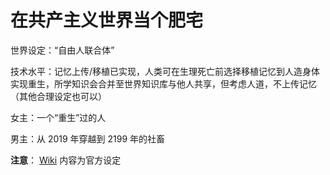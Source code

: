 # 在共产主义世界当个肥宅

世界设定：“自由人联合体”

技术水平：记忆上传/移植已实现，人类可在生理死亡前选择移植记忆到人造身体实现重生，所学知识会合并至世界知识库与他人共享，但考虑人道，不上传记忆（其他合理设定也可以）

女主：一个“重生”过的人

男主：从 2019 年穿越到 2199 年的社畜

**注意**：
[Wiki](../../wiki) 内容为官方设定
